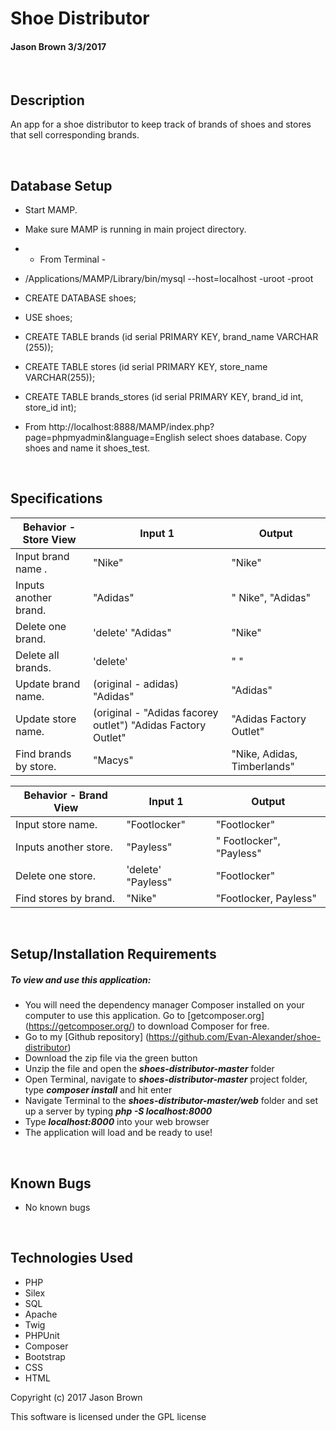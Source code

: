 # **Shoe Distributor**
#### Jason Brown 3/3/2017

&nbsp;
## Description
An app for a shoe distributor to keep track of brands of shoes and stores that sell corresponding brands.

&nbsp;
## Database Setup
* Start MAMP.
* Make sure MAMP is running in main project directory.
* - From Terminal -
* /Applications/MAMP/Library/bin/mysql --host=localhost -uroot -proot
* CREATE DATABASE shoes;
* USE shoes;
* CREATE TABLE brands (id serial PRIMARY KEY, brand_name VARCHAR (255));

* CREATE TABLE stores (id serial PRIMARY KEY, store_name VARCHAR(255));

* CREATE TABLE brands_stores (id serial PRIMARY KEY, brand_id int, store_id int);

* From http://localhost:8888/MAMP/index.php?page=phpmyadmin&language=English select shoes database.  Copy shoes and name it shoes_test.

&nbsp;
## Specifications

|Behavior - Store View| Input 1| Output|
|--------|-------|------|
| Input brand name . | "Nike" | "Nike" |
| Inputs another brand. | "Adidas" | " Nike", "Adidas" |
| Delete one brand. |'delete' "Adidas"| "Nike"|
| Delete all brands. | 'delete' | " " |
| Update brand name.| (original - adidas) "Adidas" | "Adidas" |
| Update store name. |(original - "Adidas facorey outlet") "Adidas Factory Outlet"| "Adidas Factory Outlet" |
| Find brands by store. | "Macys"| "Nike, Adidas, Timberlands"|

|Behavior - Brand View| Input 1| Output|
|--------|-------|------|
| Input store name. | "Footlocker" | "Footlocker" |
| Inputs another store. | "Payless" | " Footlocker", "Payless" |
| Delete one store. |'delete' "Payless"| "Footlocker"|
| Find stores by brand. | "Nike"| "Footlocker, Payless"|


&nbsp;
## Setup/Installation Requirements
##### _To view and use this application:_
* You will need the dependency manager Composer installed on your computer to use this application. Go to [getcomposer.org] (https://getcomposer.org/) to download Composer for free.
* Go to my [Github repository] (https://github.com/Evan-Alexander/shoe-distributor)
* Download the zip file via the green button
* Unzip the file and open the **_shoes-distributor-master_** folder
* Open Terminal, navigate to **_shoes-distributor-master_** project folder, type **_composer install_** and hit enter
* Navigate Terminal to the **_shoes-distributor-master/web_** folder and set up a server by typing **_php -S localhost:8000_**
* Type **_localhost:8000_** into your web browser
* The application will load and be ready to use!

&nbsp;
## Known Bugs
* No known bugs

&nbsp;
## Technologies Used
* PHP
* Silex
* SQL
* Apache
* Twig
* PHPUnit
* Composer
* Bootstrap
* CSS
* HTML



Copyright (c) 2017 Jason Brown

This software is licensed under the GPL license
